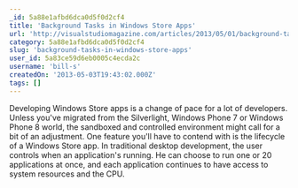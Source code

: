 ```yaml
---
_id: 5a88e1afbd6dca0d5f0d2cf4
title: 'Background Tasks in Windows Store Apps'
url: 'http://visualstudiomagazine.com/articles/2013/05/01/background-tasks-in-windows-store-apps.aspx'
category: 5a88e1afbd6dca0d5f0d2cf4
slug: 'background-tasks-in-windows-store-apps'
user_id: 5a83ce59d6eb0005c4ecda2c
username: 'bill-s'
createdOn: '2013-05-03T19:43:02.000Z'
tags: []
---
```


Developing Windows Store apps is a change of pace for a lot of developers. Unless you've migrated from the Silverlight, Windows Phone 7 or Windows Phone 8 world, the sandboxed and controlled environment might call for a bit of an adjustment. One feature you'll have to contend with is the lifecycle of a Windows Store app. In traditional desktop development, the user controls when an application's running. He can choose to run one or 20 applications at once, and each application continues to have access to system resources and the CPU.
